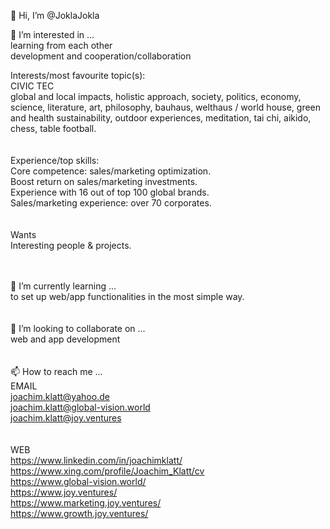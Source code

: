 👋 Hi, I’m @JoklaJokla<br>

👀 I’m interested in ...<br>
learning from each other<br>
development and cooperation/collaboration

Interests/most favourite topic(s):<br>
CIVIC TEC<br>
global and local impacts, holistic approach, society, politics, economy, science, literature, art, philosophy, bauhaus, welthaus / world house, 
green and health sustainability, outdoor experiences, meditation, tai chi, aikido, chess, table football.<br>
<br><br>
Experience/top skills:<br>
Core competence: sales/marketing optimization.<br>
Boost return on sales/marketing investments.<br>
Experience with 16 out of top 100 global brands.<br>
Sales/marketing experience: over 70 corporates.<br>
<br><br>
Wants<br>
Interesting people & projects.<br>
<br><br>

🌱 I’m currently learning ...<br>
to set up web/app functionalities in the most simple way.<br>
<br><br>
💞️ I’m looking to collaborate on ...<br>
web and app development<br>
<br><br>
📫 How to reach me ...<br>
EMAIL<br>
joachim.klatt@yahoo.de<br>
joachim.klatt@global-vision.world<br>
joachim.klatt@joy.ventures<br>
<br><br>
WEB<br>
https://www.linkedin.com/in/joachimklatt/<br>
https://www.xing.com/profile/Joachim_Klatt/cv<br>
https://www.global-vision.world/<br>
https://www.joy.ventures/<br>
https://www.marketing.joy.ventures/<br>
https://www.growth.joy.ventures/<br>
<br><br>
